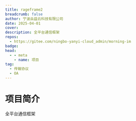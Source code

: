 ```yaml
---
title: rageframe2
breadcrumb: false
author: 宁波焱益云科技有限公司
date: 2025-04-01
cover: 
description: 全平台通信框架
repos:
  - https://gitee.com/ningbo-yanyi-cloud_admin/morning-im
badge: 
head:
  - - meta
    - name: 项目
tag:
  - 传输协议
  - OA
---
```




# 项目简介
全平台通信框架
